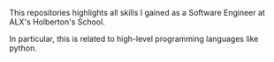 This repositories highlights all skills I gained
as a Software Engineer at ALX's Holberton's School.

In particular, this is related to high-level programming languages like python.
